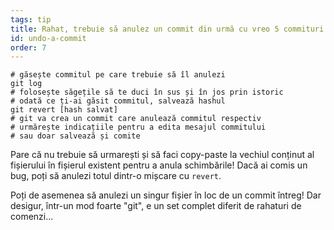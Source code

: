 ```yaml
---
tags: tip
title: Rahat, trebuie să anulez un commit din urmă cu vreo 5 commituri!
id: undo-a-commit
order: 7
---
```


```git
# găsește commitul pe care trebuie să îl anulezi
git log
# folosește săgețile să te duci în sus și în jos prin istoric
# odată ce ți-ai găsit commitul, salvează hashul
git revert [hash salvat]
# git va crea un commit care anulează commitul respectiv
# urmărește indicațiile pentru a edita mesajul commitului 
# sau doar salvează și comite
```

Pare că nu trebuie să urmarești și să faci copy-paste la vechiul conținut al fișierului în fișierul existent pentru a anula schimbările! Dacă ai comis un bug, poți să anulezi totul dintr-o mișcare cu `revert`.

Poți de asemenea să anulezi un singur fișier în loc de un commit întreg! Dar desigur, într-un mod foarte "git", e un set complet diferit de rahaturi de comenzi...
